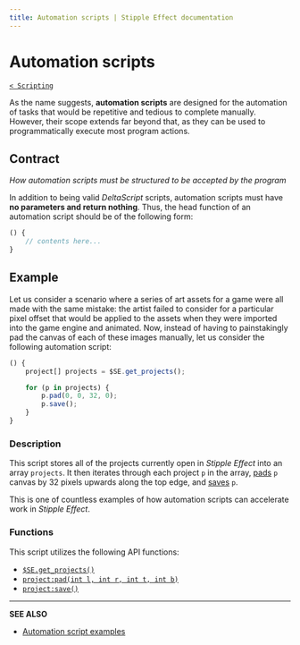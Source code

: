 ```yaml
---
title: Automation scripts | Stipple Effect documentation
---
```


# Automation scripts

[`< Scripting`](scripting.md)

As the name suggests, **automation scripts** are designed for the automation of tasks that would be repetitive and tedious to complete manually. However, their scope extends far beyond that, as they can be used to programmatically execute most program actions.

## Contract

*How automation scripts must be structured to be accepted by the program*

In addition to being valid *DeltaScript* scripts, automation scripts must have **no parameters and return nothing**. Thus, the head function of an automation script should be of the following form:

```js
() {
    // contents here...
}
```

## Example

Let us consider a scenario where a series of art assets for a game were all made with the same mistake: the artist failed to consider for a particular pixel offset that would be applied to the assets when they were imported into the game engine and animated. Now, instead of having to painstakingly pad the canvas of each of these images manually, let us consider the following automation script:

```js
() {
    project[] projects = $SE.get_projects();

    for (p in projects) {
        p.pad(0, 0, 32, 0);
        p.save();
    }
}
```

### Description

This script stores all of the projects currently open in _Stipple Effect_ into an array `projects`. It then iterates through each project `p` in the array, [pads](./sizing.md#pad-canvas) `p` canvas by 32 pixels upwards along the top edge, and [saves](./save.md) `p`.

This is one of countless examples of how automation scripts can accelerate work in *Stipple Effect*.

### Functions

This script utilizes the following API functions:

* [`$SE.get_projects()`](../se-api/global.md#get_projects)
* [`project:pad(int l, int r, int t, int b)`](../se-api/project.md#pad)
* [`project:save()`](../se-api/project.md#save)

---

**SEE ALSO**

* [Automation script examples](https://github.com/jbunke/se-script-examples/tree/main/scripts/automation)
